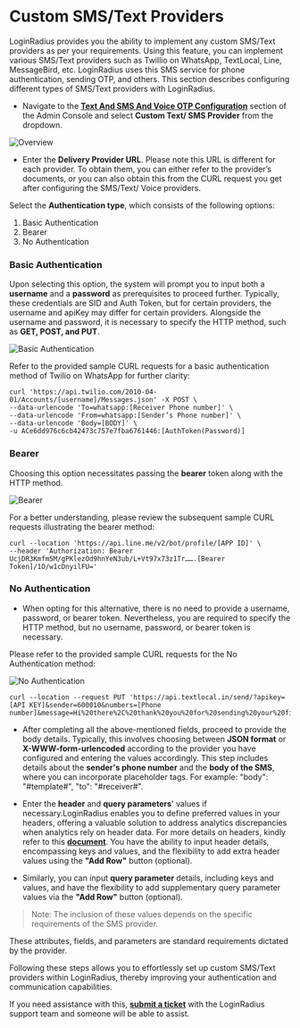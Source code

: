 # Custom SMS/Text Providers

LoginRadius provides you the ability to implement any custom SMS/Text providers as per your requirements. Using this feature, you can implement various SMS/Text providers such as Twillio on WhatsApp, TextLocal, Line, MessageBird, etc. LoginRadius uses this SMS service for phone authentication, sending OTP, and others. This section describes configuring different types of SMS/Text providers with LoginRadius.

- Navigate to the [**Text And SMS And Voice OTP Configuration**](https://adminconsole.loginradius.com/platform-configuration/identity-workflow/communication-configuration/text-and-sms-and-voice-otp-configuration) section of the Admin Console and select **Custom Text/ SMS Provider** from the dropdown.

![Overview](https://apidocs.lrcontent.com/images/Communication-Configuration-LoginRadius-User-Dashboard_962626584658620cddb0081.21099861.png "Overview")

- Enter the **Delivery Provider URL**. Please note this URL is different for each provider. To obtain them, you can either refer to the provider’s documents, or you can also obtain this from the CURL request you get after configuring the SMS/Text/ Voice providers. 

Select the **Authentication type**, which consists of the following options:

1. Basic Authentication
2. Bearer
3. No Authentication

### Basic Authentication

Upon selecting this option, the system will prompt you to input both a **username** and a **password** as prerequisites to proceed further. Typically, these credentials are SID and Auth Token, but for certain providers, the username and apiKey may differ for certain providers. Alongside the username and password, it is necessary to specify the HTTP method, such as **GET, POST, and PUT**. 

![Basic Authentication](https://apidocs.lrcontent.com/images/Untitled_166850324465d70a78cb11a3.74423734.png "Basic Authentication")

 Refer to the provided sample CURL requests for a basic authentication method of Twilio on WhatsApp for further clarity:

```
curl 'https://api.twilio.com/2010-04-01/Accounts/[username]/Messages.json' -X POST \
--data-urlencode 'To=whatsapp:[Receiver Phone number]' \
--data-urlencode 'From=whatsapp:[Sender’s Phone number]' \
--data-urlencode 'Body=[BODY]' \
-u ACe6dd976c6cb42473c757e7fba6761446:[AuthToken(Password)]
```

### Bearer

Choosing this option necessitates passing the **bearer** token along with the HTTP method. 

![![Bearer](https://apidocs.lrcontent.com/images/Untitled_166850324465d70a78cb11a3.74423734.png "Basic Authentication")](https://apidocs.lrcontent.com/images/Untitled-1_155123419365d70b0668e216.68747435.png "Bearer")

For a better understanding, please review the subsequent sample CURL requests illustrating the bearer method:

```
curl --location 'https://api.line.me/v2/bot/profile/[APP ID]' \
--header 'Authorization: Bearer UcjDR3Kmfm5M/gPKlezOd9hnYeN3ub/L+Vt97x73z1Tr…….[Bearer Token]/1O/w1cDnyilFU='
```

### No Authentication

- When opting for this alternative, there is no need to provide a username, password, or bearer token. Nevertheless, you are required to specify the HTTP method, but no username, password, or bearer token is necessary.

Please refer to the provided sample CURL requests for the No Authentication method:

![No Authentication](https://apidocs.lrcontent.com/images/Untitled-2_145627562565d70b86d914e5.01120836.png "No Authentication")

```
curl --location --request PUT 'https://api.textlocal.in/send/?apikey=[API KEY]&sender=600010&numbers=[Phone number]&message=Hi%20there%2C%20thank%20you%20for%20sending%20your%20first%20test%20message%20from%20Textlocal.%20See%20how%20you%20can%20send%20effective%20SMS%20campaigns%20here%3A%20https%3A%2F%2Ftx.gl%2Fr%2F2nGVj%2F'
```


- After completing all the above-mentioned fields, proceed to provide the body details. Typically, this involves choosing between **JSON format** or **X-WWW-form-urlencoded** according to the provider you have configured and entering the values accordingly. This step includes details about the **sender's phone number** and the **body of the SMS**, where you can incorporate placeholder tags. For example: "body": "#template#", "to": "#receiver#".


- Enter the **header** and **query parameters**' values if necessary.LoginRadius enables you to define preferred values in your headers, offering a valuable solution to address analytics discrepancies when analytics rely on header data. For more details on headers, kindly refer to this [**document**](https://www.loginradius.com/legacy/docs/api/v2/customer-identity-api/advanced-api-usage/#refererheader9). You have the ability to input header details, encompassing keys and values, and the flexibility to add extra header values using the **"Add Row"** button (optional).

- Similarly, you can input **query parameter** details, including keys and values, and have the flexibility to add supplementary query parameter values via the **"Add Row"** button (optional).

> Note: The inclusion of these values depends on the specific requirements of the SMS provider.


These attributes, fields, and parameters are standard requirements dictated by the provider.


 Following these steps allows you to effortlessly set up custom SMS/Text providers within LoginRadius, thereby improving your authentication and communication capabilities.


If you need assistance with this, [**submit a ticket**](https://adminconsole.loginradius.com/support/tickets/open-a-new-ticket) with the LoginRadius support team and someone will be able to assist.